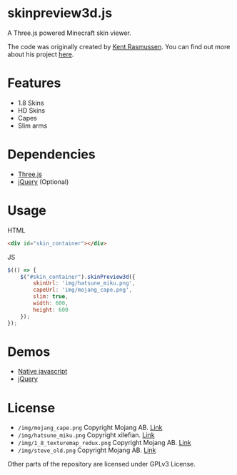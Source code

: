 # skinpreview3d.js
A Three.js powered Minecraft skin viewer.

The code was originally created by [Kent Rasmussen](https://github.com/earthiverse). You can find out more about his project [here](https://github.com/earthiverse/3D-Minecraft-Skin-Viewer).

# Features
* 1.8 Skins
* HD Skins
* Capes
* Slim arms

# Dependencies
* [Three.js](https://github.com/mrdoob/three.js/)
* [jQuery](https://jquery.com/) (Optional)

# Usage
HTML
```html
<div id="skin_container"></div>
```

JS
```js
$(() => {
	$("#skin_container").skinPreview3d({
		skinUrl: 'img/hatsune_miku.png',
		capeUrl: 'img/mojang_cape.png',
		slim: true,
		width: 600,
		height: 600
	});
});
```
# Demos
* [Native javascript](http://hacksore.github.io/skinpreview3d.js/demo_purejs.html)
* [jQuery](http://hacksore.github.io/skinpreview3d.js/demo_jquery.html)

# License
* `/img/mojang_cape.png` Copyright Mojang AB. [Link](https://minecraft.gamepedia.com/File:MojangCape2016.png)
* `/img/hatsune_miku.png` Copyright xilefian. [Link](http://www.minecraftforum.net/forums/mapping-and-modding/skins/2646900-hatsune-miku-skin-1-9-transparency-layers)
* `/img/1_8_texturemap_redux.png` Copyright Mojang AB. [Link](https://minecraft.gamepedia.com/File:1_8_texturemap_redux.png)
* `/img/steve_old.png` Copyright Mojang AB. [Link](https://minecraft.gamepedia.com/File:Char.png)

Other parts of the repository are licensed under GPLv3 License.
